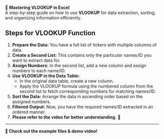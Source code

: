 🚀 **Mastering VLOOKUP in Excel**  
A step-by-step guide on how to use **VLOOKUP** for data extraction, sorting, and organizing information efficiently.  

## Steps for VLOOKUP Function  

1. **Prepare the Data:** You have a full list of tickers with multiple columns of data.  
2. **Create a Second List:** This contains only the particular names/ID you want to extract data for.  
3. **Assign Numbers:** In the second list, add a new column and assign numbers to each name/ID.  
4. **Use VLOOKUP in the Data Table:**  
   - In the original data table, create a new column.  
   - Apply the VLOOKUP formula using the numbered column from the second list to fetch corresponding numbers for matching names/ID.  
5. **Sort the Data:** Arrange the data in ascending order based on the assigned numbers.  
6. **Filtered Output:** Now, you have the required names/ID extracted in an ordered manner.  
7. **Please refer to the video for better understanding.** 🎥  

---

**📌 Check out the example files & demo video!**  
